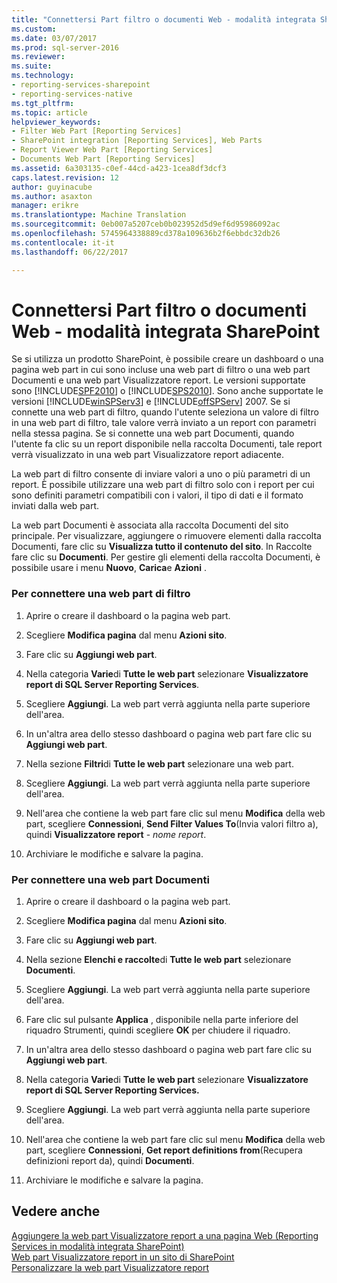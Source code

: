 ```yaml
---
title: "Connettersi Part filtro o documenti Web - modalità integrata SharePoint | Documenti Microsoft"
ms.custom: 
ms.date: 03/07/2017
ms.prod: sql-server-2016
ms.reviewer: 
ms.suite: 
ms.technology:
- reporting-services-sharepoint
- reporting-services-native
ms.tgt_pltfrm: 
ms.topic: article
helpviewer_keywords:
- Filter Web Part [Reporting Services]
- SharePoint integration [Reporting Services], Web Parts
- Report Viewer Web Part [Reporting Services]
- Documents Web Part [Reporting Services]
ms.assetid: 6a303135-c0ef-44cd-a423-1cea8df3dcf3
caps.latest.revision: 12
author: guyinacube
ms.author: asaxton
manager: erikre
ms.translationtype: Machine Translation
ms.sourcegitcommit: 0eb007a5207ceb0b023952d5d9ef6d95986092ac
ms.openlocfilehash: 5745964338889cd378a109636b2f6ebbdc32db26
ms.contentlocale: it-it
ms.lasthandoff: 06/22/2017

---
```

# <a name="connect-filter-or-documents-web-part---sharepoint-integrated-mode"></a>Connettersi Part filtro o documenti Web - modalità integrata SharePoint
  Se si utilizza un prodotto SharePoint, è possibile creare un dashboard o una pagina web part in cui sono incluse una web part di filtro o una web part Documenti e una web part Visualizzatore report. Le versioni supportate sono [!INCLUDE[SPF2010](../../includes/spf2010-md.md)] o [!INCLUDE[SPS2010](../../includes/sps2010-md.md)]. Sono anche supportate le versioni [!INCLUDE[winSPServ3](../../includes/winspserv3-md.md)] e [!INCLUDE[offSPServ](../../includes/offspserv-md.md)] 2007. Se si connette una web part di filtro, quando l'utente seleziona un valore di filtro in una web part di filtro, tale valore verrà inviato a un report con parametri nella stessa pagina. Se si connette una web part Documenti, quando l'utente fa clic su un report disponibile nella raccolta Documenti, tale report verrà visualizzato in una web part Visualizzatore report adiacente.  
  
 La web part di filtro consente di inviare valori a uno o più parametri di un report. È possibile utilizzare una web part di filtro solo con i report per cui sono definiti parametri compatibili con i valori, il tipo di dati e il formato inviati dalla web part.  
  
 La web part Documenti è associata alla raccolta Documenti del sito principale. Per visualizzare, aggiungere o rimuovere elementi dalla raccolta Documenti, fare clic su **Visualizza tutto il contenuto del sito**. In Raccolte fare clic su **Documenti**. Per gestire gli elementi della raccolta Documenti, è possibile usare i menu **Nuovo**, **Carica**e **Azioni** .  
  
### <a name="to-connect-a-filter-web-part"></a>Per connettere una web part di filtro  
  
1.  Aprire o creare il dashboard o la pagina web part.  
  
2.  Scegliere **Modifica pagina** dal menu **Azioni sito**.  
  
3.  Fare clic su **Aggiungi web part**.  
  
4.  Nella categoria **Varie**di **Tutte le web part** selezionare **Visualizzatore report di SQL Server Reporting Services**.  
  
5.  Scegliere **Aggiungi**. La web part verrà aggiunta nella parte superiore dell'area.  
  
6.  In un'altra area dello stesso dashboard o pagina web part fare clic su **Aggiungi web part**.  
  
7.  Nella sezione **Filtri**di **Tutte le web part** selezionare una web part.  
  
8.  Scegliere **Aggiungi**. La web part verrà aggiunta nella parte superiore dell'area.  
  
9. Nell'area che contiene la web part fare clic sul menu **Modifica** della web part, scegliere **Connessioni**, **Send Filter Values To**(Invia valori filtro a), quindi **Visualizzatore report** - *nome report*.  
  
10. Archiviare le modifiche e salvare la pagina.  
  
### <a name="to-connect-a-documents-web-part"></a>Per connettere una web part Documenti  
  
1.  Aprire o creare il dashboard o la pagina web part.  
  
2.  Scegliere **Modifica pagina** dal menu **Azioni sito**.  
  
3.  Fare clic su **Aggiungi web part**.  
  
4.  Nella sezione **Elenchi e raccolte**di **Tutte le web part** selezionare **Documenti**.  
  
5.  Scegliere **Aggiungi**. La web part verrà aggiunta nella parte superiore dell'area.  
  
6.  Fare clic sul pulsante **Applica** , disponibile nella parte inferiore del riquadro Strumenti, quindi scegliere **OK** per chiudere il riquadro.  
  
7.  In un'altra area dello stesso dashboard o pagina web part fare clic su **Aggiungi web part**.  
  
8.  Nella categoria **Varie**di **Tutte le web part** selezionare **Visualizzatore report di SQL Server Reporting Services.**  
  
9. Scegliere **Aggiungi**. La web part verrà aggiunta nella parte superiore dell'area.  
  
10. Nell'area che contiene la web part fare clic sul menu **Modifica** della web part, scegliere **Connessioni**, **Get report definitions from**(Recupera definizioni report da), quindi **Documenti**.  
  
11. Archiviare le modifiche e salvare la pagina.  
  
## <a name="see-also"></a>Vedere anche  
 [Aggiungere la web part Visualizzatore report a una pagina Web &#40;Reporting Services in modalità integrata SharePoint&#41;](../../reporting-services/report-server-sharepoint/add-the-report-viewer-web-part-to-a-web-page.md)   
 [Web part Visualizzatore report in un sito di SharePoint](../../reporting-services/report-server-sharepoint/report-viewer-web-part-on-a-sharepoint-site.md)   
 [Personalizzare la web part Visualizzatore report](../../reporting-services/report-server-sharepoint/customize-the-report-viewer-web-part.md)  
  
  
